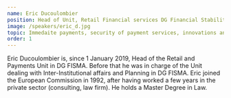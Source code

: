 ```yaml
---
name: Eric Ducoulombier
position: Head of Unit, Retail Financial services DG Financial Stability, Financial Services and Capital Markets Union, European Commission
image: /speakers/eric_d.jpg
topic: Immedaite payments, security of payment services, innovations and after the entry into force of PSD3, future challenges in front of open finance
order: 1
---
```


Eric Ducoulombier is, since 1 January 2019, Head of the Retail and
Payments Unit in DG FISMA. Before that he was in charge of the Unit
dealing with Inter-Institutional affairs and Planning in DG FISMA. Eric
joined the European Commission in 1992, after having worked a few years
in the private sector (consulting, law firm). He holds a Master Degree
in Law.
